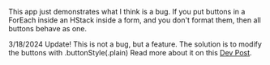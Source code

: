 This app just demonstrates what I think is a bug.
If you put buttons in a ForEach inside an HStack inside a form, and you don't format them, then all buttons behave as one.

3/18/2024
Update!
This is not a bug, but a feature.
The solution is to modify the buttons with .buttonStyle(.plain)
Read more about it on this [Dev Post](https://dev.to/montyharper/swiftui-row-of-buttons-acting-as-one-43lk).
